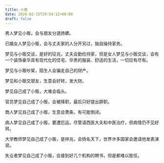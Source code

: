 ```yaml
---
title: 小贩
date: 2020-02-15T20:54:12+08:00
draft: false
---
```


男人梦见小贩，会与朋友分道扬镳。



已婚女人梦见小贩，会与丈夫家的人分开另过，独自操持家务。



梦见与小贩交谈，是好的征兆，丈夫会勤俭持家，但是女人梦见与小贩交谈，会有一个装饰豪华具有现代化的住宅、华贵的服装、舒适的生活，一切应有尽有。



梦见与小贩吵架，陌生人会骗走自己的财产。



梦见和小贩交朋友，生意会好转，发大财。



梦见自己成了小贩，大难会临头。



官员梦见自己成了小贩，会被降职，最后只好提出辞职。



商人梦见自己成了小贩，生意会萧条，有可能倒闭。



病人梦见自己成了小贩，要遭厄运，尽管请西医大夫和中医治疗，但病情仍不见好转。



大学教师梦见自己成了小贩，是祥兆，会扬名天下，世界许多国家会邀请他发表演说。



失业者梦见自己成了小贩，会接到好几个机构的聘书，但是都难以胜任。

